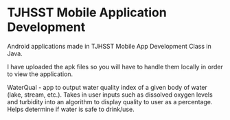 # TJHSST Mobile Application Development

Android applications made in TJHSST Mobile App Development Class in Java.

I have uploaded the apk files so you will have to handle them locally in order to view the application.

WaterQual - app to output water quality index of a given body of water (lake, stream, etc.). Takes in user inputs such as dissolved oxygen levels and turbidity into an algorithm to display quality to user as a percentage. Helps determine if water is safe to drink/use.
